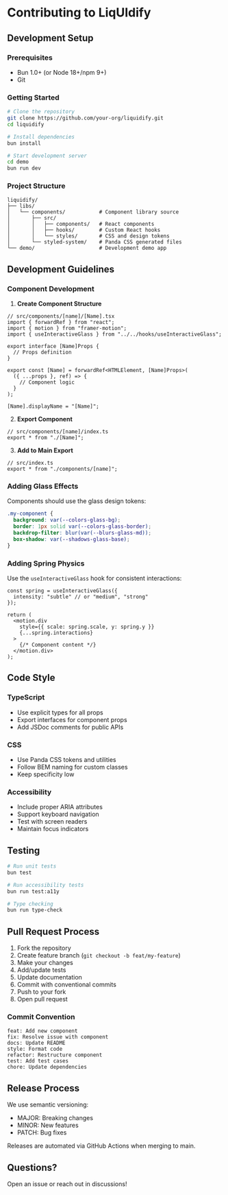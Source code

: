 # Contributing to LiqUIdify

## Development Setup

### Prerequisites
- Bun 1.0+ (or Node 18+/npm 9+)
- Git

### Getting Started

```bash
# Clone the repository
git clone https://github.com/your-org/liquidify.git
cd liquidify

# Install dependencies
bun install

# Start development server
cd demo
bun run dev
```

### Project Structure

```
liquidify/
├── libs/
│   └── components/           # Component library source
│       ├── src/
│       │   ├── components/   # React components
│       │   ├── hooks/        # Custom React hooks
│       │   └── styles/       # CSS and design tokens
│       └── styled-system/    # Panda CSS generated files
└── demo/                     # Development demo app
```

## Development Guidelines

### Component Development

1. **Create Component Structure**
```tsx
// src/components/[name]/[Name].tsx
import { forwardRef } from "react";
import { motion } from "framer-motion";
import { useInteractiveGlass } from "../../hooks/useInteractiveGlass";

export interface [Name]Props {
  // Props definition
}

export const [Name] = forwardRef<HTMLElement, [Name]Props>(
  ({ ...props }, ref) => {
    // Component logic
  }
);

[Name].displayName = "[Name]";
```

2. **Export Component**
```tsx
// src/components/[name]/index.ts
export * from "./[Name]";
```

3. **Add to Main Export**
```tsx
// src/index.ts
export * from "./components/[name]";
```

### Adding Glass Effects

Components should use the glass design tokens:

```css
.my-component {
  background: var(--colors-glass-bg);
  border: 1px solid var(--colors-glass-border);
  backdrop-filter: blur(var(--blurs-glass-md));
  box-shadow: var(--shadows-glass-base);
}
```

### Adding Spring Physics

Use the `useInteractiveGlass` hook for consistent interactions:

```tsx
const spring = useInteractiveGlass({ 
  intensity: "subtle" // or "medium", "strong"
});

return (
  <motion.div
    style={{ scale: spring.scale, y: spring.y }}
    {...spring.interactions}
  >
    {/* Component content */}
  </motion.div>
);
```

## Code Style

### TypeScript
- Use explicit types for all props
- Export interfaces for component props
- Add JSDoc comments for public APIs

### CSS
- Use Panda CSS tokens and utilities
- Follow BEM naming for custom classes
- Keep specificity low

### Accessibility
- Include proper ARIA attributes
- Support keyboard navigation
- Test with screen readers
- Maintain focus indicators

## Testing

```bash
# Run unit tests
bun test

# Run accessibility tests  
bun run test:a11y

# Type checking
bun run type-check
```

## Pull Request Process

1. Fork the repository
2. Create feature branch (`git checkout -b feat/my-feature`)
3. Make your changes
4. Add/update tests
5. Update documentation
6. Commit with conventional commits
7. Push to your fork
8. Open pull request

### Commit Convention

```
feat: Add new component
fix: Resolve issue with component
docs: Update README
style: Format code
refactor: Restructure component
test: Add test cases
chore: Update dependencies
```

## Release Process

We use semantic versioning:
- MAJOR: Breaking changes
- MINOR: New features
- PATCH: Bug fixes

Releases are automated via GitHub Actions when merging to main.

## Questions?

Open an issue or reach out in discussions!
